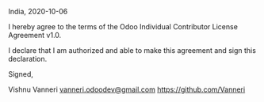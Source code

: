 India, 2020-10-06

I hereby agree to the terms of the Odoo Individual Contributor License
Agreement v1.0.

I declare that I am authorized and able to make this agreement and sign this
declaration.

Signed,

Vishnu Vanneri vanneri.odoodev@gmail.com https://github.com/Vanneri